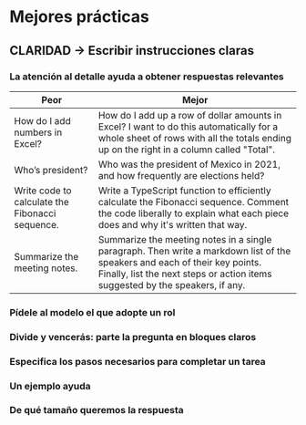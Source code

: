 # Mejores prácticas

## CLARIDAD -> Escribir instrucciones claras

### La atención al detalle ayuda a obtener respuestas relevantes

|Peor|Mejor|
|-|-|
How do I add numbers in Excel?|How do I add up a row of dollar amounts in Excel? I want to do this automatically for a whole sheet of rows with all the totals ending up on the right in a column called "Total".
Who’s president?|Who was the president of Mexico in 2021, and how frequently are elections held?
Write code to calculate the Fibonacci sequence.|Write a TypeScript function to efficiently calculate the Fibonacci sequence. Comment the code liberally to explain what each piece does and why it's written that way.
Summarize the meeting notes.|Summarize the meeting notes in a single paragraph. Then write a markdown list of the speakers and each of their key points. Finally, list the next steps or action items suggested by the speakers, if any.

### Pídele al modelo el que adopte un rol

### Divide y vencerás: parte la pregunta en bloques claros

### Especifica los pasos necesarios para completar un tarea

### Un ejemplo ayuda

### De qué tamaño queremos la respuesta


